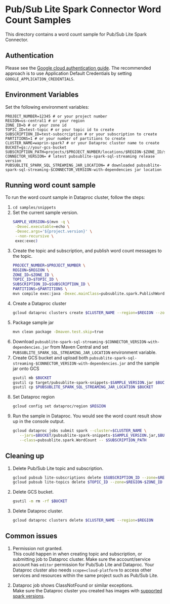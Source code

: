 # Pub/Sub Lite Spark Connector Word Count Samples

This directory contains a word count sample for Pub/Sub Lite Spark Connector.

## Authentication

Please see the [Google cloud authentication guide](https://cloud.google.com/docs/authentication/). 
The recommended approach is to use Application Default Credentials by setting `GOOGLE_APPLICATION_CREDENTIALS`.

## Environment Variables
Set the following environment variables:
```
PROJECT_NUMBER=12345 # or your project number
REGION=us-central1 # or your region
ZONE_ID=b # or your zone id
TOPIC_ID=test-topic # or your topic id to create
SUBSCRIPTION_ID=test-subscrciption # or your subscription to create
PARTITIONS=1 # or your number of partitions to create
CLUSTER_NAME=waprin-spark7 # or your Dataproc cluster name to create
BUCKET=gs://your-gcs-bucket
SUBSCRIPTION_PATH=projects/$PROJECT_NUMBER/locations/$REGION-$ZONE_ID/subscriptions/$SUBSCRIPTION_ID
CONNECTOR_VERSION= # latest pubsublite-spark-sql-streaming release version
PUBSUBLITE_SPARK_SQL_STREAMING_JAR_LOCATION= # downloaded pubsublite-spark-sql-streaming-$CONNECTOR_VERSION-with-dependencies jar location
```

## Running word count sample

To run the word count sample in Dataproc cluster, follow the steps:

1. `cd samples/snippets` 
2. Set the current sample version.
   ```sh
   SAMPLE_VERSION=$(mvn -q \
    -Dexec.executable=echo \
    -Dexec.args='${project.version}' \
    --non-recursive \
    exec:exec)
   ```
3. Create the topic and subscription, and publish word count messages to the topic.
   ```sh
   PROJECT_NUMBER=$PROJECT_NUMBER \
   REGION=$REGION \
   ZONE_ID=$ZONE_ID \
   TOPIC_ID=$TOPIC_ID \
   SUBSCRIPTION_ID=$SUBSCRIPTION_ID \
   PARTITIONS=$PARTITIONS \
   mvn compile exec:java -Dexec.mainClass=pubsublite.spark.PublishWords
   ```
4. Create a Dataproc cluster
   ```sh
   gcloud dataproc clusters create $CLUSTER_NAME --region=$REGION --zone=$REGION-$ZONE_ID --image-version=1.5-debian10 --scopes=cloud-platform
   ```
5. Package sample jar
   ```sh
   mvn clean package -Dmaven.test.skip=true
   ```
<!-- TODO: provide link to maven central --> 
6. Download `pubsublite-spark-sql-streaming-$CONNECTOR_VERSION-with-dependencies.jar` from Maven Central and set `PUBSUBLITE_SPARK_SQL_STREAMING_JAR_LOCATION` environment variable.
7. Create GCS bucket and upload both `pubsublite-spark-sql-streaming-$CONNECTOR_VERSION-with-dependencies.jar` and the sample jar onto GCS
   ```sh
   gsutil mb $BUCKET
   gsutil cp target/pubsublite-spark-snippets-$SAMPLE_VERSION.jar $BUCKET
   gsutil cp $PUBSUBLITE_SPARK_SQL_STREAMING_JAR_LOCATION $BUCKET
   ```
8. Set Dataproc region
   ```sh
   gcloud config set dataproc/region $REGION
   ```
<!-- TODO: set up bots to update jar version -->
9. Run the sample in Dataproc. You would see the word count result show up in the console output.
   ```sh
   gcloud dataproc jobs submit spark --cluster=$CLUSTER_NAME \
      --jars=$BUCKET/pubsublite-spark-snippets-$SAMPLE_VERSION.jar,$BUCKET/pubsublite-spark-sql-streaming-$CONNECTOR_VERSION-with-dependencies.jar \
      --class=pubsublite.spark.WordCount -- $SUBSCRIPTION_PATH
   ```

## Cleaning up
1. Delete Pub/Sub Lite topic and subscription.
   ```sh
   gcloud pubsub lite-subscriptions delete $SUBSCRIPTION_ID --zone=$REGION-$ZONE_ID
   gcloud pubsub lite-topics delete $TOPIC_ID --zone=$REGION-$ZONE_ID
   ```
2. Delete GCS bucket.
   ```sh
   gsutil -m rm -rf $BUCKET
   ```
3. Delete Dataproc cluster.
   ```sh
   gcloud dataproc clusters delete $CLUSTER_NAME --region=$REGION
   ```

## Common issues
1. Permission not granted. <br>
   This could happen in when creating topic and subscription, or submitting job to Dataproc cluster.
   Make sure the account/service account has `editor` permission for Pub/Sub Lite and Dataproc. 
   Your Dataproc cluster also needs `scope=cloud-platform` to access other services and resources within the same
   project such as Pub/Sub Lite.

2. Dataproc job shows ClassNotFound or similar exceptions. <br>
   Make sure the Dataproc cluster you created has images with [supported spark versions](https://github.com/googleapis/java-pubsublite-spark#compatibility). 
